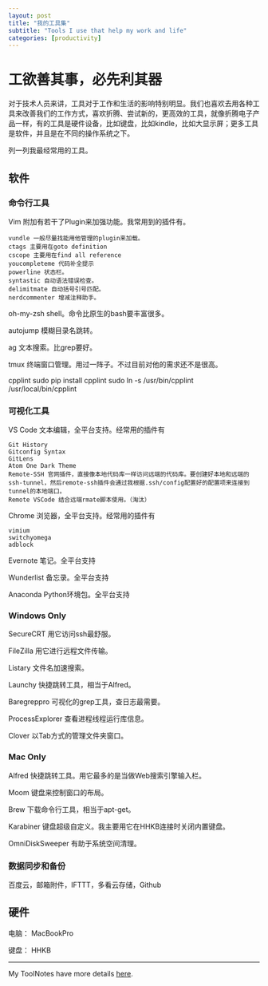 ```yaml
---
layout: post
title: "我的工具集"
subtitle: "Tools I use that help my work and life"
categories: [productivity]
---
```

# 工欲善其事，必先利其器

对于技术人员来讲，工具对于工作和生活的影响特别明显。我们也喜欢去用各种工具来改善我们的工作方式，喜欢折腾、尝试新的，更高效的工具，就像折腾电子产品一样，有的工具是硬件设备，比如键盘，比如kindle，比如大显示屏；更多工具是软件，并且是在不同的操作系统之下。

列一列我最经常用的工具。


## 软件

### 命令行工具

Vim 附加有若干了Plugin来加强功能。我常用到的插件有。

	vundle 一般尽量找能用他管理的plugin来加载。
	ctags 主要用在goto definition
	cscope 主要用在find all reference
	youcompleteme 代码补全提示
	powerline 状态栏。
	syntastic 自动语法错误检查。
	delimitmate 自动括号引号匹配。
	nerdcommenter 增减注释助手。

oh-my-zsh shell。命令比原生的bash要丰富很多。

autojump 模糊目录名跳转。

ag 文本搜索。比grep要好。

tmux 终端窗口管理。用过一阵子。不过目前对他的需求还不是很高。

cpplint
	sudo pip install cpplint
	sudo ln -s /usr/bin/cpplint /usr/local/bin/cpplint

### 可视化工具

VS Code 文本编辑，全平台支持。经常用的插件有

	Git History
	Gitconfig Syntax
	GitLens
	Atom One Dark Theme
	Remote-SSH 官网插件，直接像本地代码库一样访问远端的代码库。要创建好本地和远端的ssh-tunnel，然后remote-ssh插件会通过我根据.ssh/config配置好的配置项来连接到tunnel的本地端口。
	Remote VSCode 结合远端rmate脚本使用。（淘汰）


Chrome 浏览器，全平台支持。经常用的插件有

	vimium
	switchyomega
	adblock

Evernote 笔记。全平台支持

Wunderlist 备忘录。全平台支持

Anaconda Python环境包。全平台支持



### Windows Only

SecureCRT 用它访问ssh最舒服。

FileZilla 用它进行远程文件传输。

Listary 文件名加速搜索。

Launchy 快捷跳转工具，相当于Alfred。

Baregreppro 可视化的grep工具，查日志最需要。

ProcessExplorer 查看进程线程运行库信息。

Clover 以Tab方式的管理文件夹窗口。


### Mac Only

Alfred 快捷跳转工具。用它最多的是当做Web搜索引擎输入栏。

Moom 键盘来控制窗口的布局。

Brew 下载命令行工具，相当于apt-get。

Karabiner 键盘超级自定义。我主要用它在HHKB连接时关闭内置键盘。

OmniDiskSweeper 有助于系统空间清理。


### 数据同步和备份

百度云，邮箱附件，IFTTT，多看云存储，Github


## 硬件

电脑： MacBookPro

键盘： HHKB


---
My ToolNotes have more details [here][mygithub].

[mygithub]: https://github.com/lucky521/LuckyToolNotes
